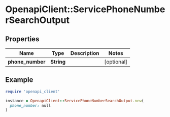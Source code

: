 # OpenapiClient::ServicePhoneNumberSearchOutput

## Properties

| Name | Type | Description | Notes |
| ---- | ---- | ----------- | ----- |
| **phone_number** | **String** |  | [optional] |

## Example

```ruby
require 'openapi_client'

instance = OpenapiClient::ServicePhoneNumberSearchOutput.new(
  phone_number: null
)
```

